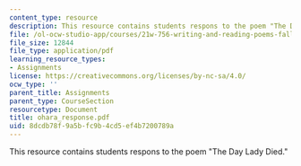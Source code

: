 ```yaml
---
content_type: resource
description: This resource contains students respons to the poem "The Day Lady Died."
file: /ol-ocw-studio-app/courses/21w-756-writing-and-reading-poems-fall-2006/8dcdb78f9a5bfc9b4cd5ef4b7200789a_ohara_response.pdf
file_size: 12844
file_type: application/pdf
learning_resource_types:
- Assignments
license: https://creativecommons.org/licenses/by-nc-sa/4.0/
ocw_type: ''
parent_title: Assignments
parent_type: CourseSection
resourcetype: Document
title: ohara_response.pdf
uid: 8dcdb78f-9a5b-fc9b-4cd5-ef4b7200789a
---
```

This resource contains students respons to the poem "The Day Lady Died."